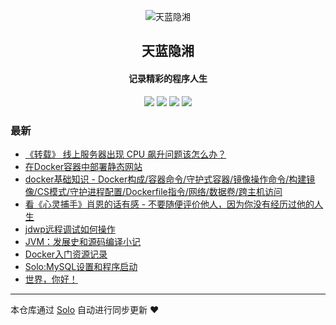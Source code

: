 <p align="center"><img alt="天蓝隐湘" src="https://static.b3log.org/images/brand/solo-32.png"></p><h2 align="center">
天蓝隐湘
</h2>

<h4 align="center">记录精彩的程序人生</h4>
<p align="center"><a title="天蓝隐湘" target="_blank" href="https://github.com/fubincloud/solo-blog"><img src="https://img.shields.io/github/last-commit/fubincloud/solo-blog.svg?style=flat-square&color=FF9900"></a>
<a title="GitHub repo size in bytes" target="_blank" href="https://github.com/fubincloud/solo-blog"><img src="https://img.shields.io/github/repo-size/fubincloud/solo-blog.svg?style=flat-square"></a>
<a title="Solo Version" target="_blank" href="https://github.com/b3log/solo/releases"><img src="https://img.shields.io/badge/solo-3.6.4-f1e05a.svg?style=flat-square&color=blueviolet"></a>
<a title="Hits" target="_blank" href="https://github.com/b3log/hits"><img src="https://hits.b3log.org/fubincloud/solo-blog.svg"></a></p>

### 最新

* [《转载》 线上服务器出现 CPU 飙升问题该怎么办？](http://fubincloud.cn/articles/2019/08/22/1566488998831.html)
* [在Docker容器中部署静态网站 ](http://fubincloud.cn/articles/2019/08/18/1566119496434.html)
* [docker基础知识 - Docker构成/容器命令/守护式容器/镜像操作命令/构建镜像/CS模式/守护进程配置/Dockerfile指令/网络/数据卷/跨主机访问](http://fubincloud.cn/articles/2019/08/18/1566111912448.html)
* [看《心灵捕手》肖恩的话有感 - 不要随便评价他人，因为你没有经历过他的人生](http://fubincloud.cn/articles/2019/08/18/1566098699913.html)
* [jdwp远程调试如何操作](http://fubincloud.cn/articles/2019/08/17/1566048893918.html)
* [JVM：发展史和源码编译小记](http://fubincloud.cn/articles/2019/08/17/1566046215170.html)
* [Docker入门资源记录](http://fubincloud.cn/articles/2019/08/17/1566038279637.html)
* [Solo:MySQL设置和程序启动](http://fubincloud.cn/articles/2019/08/17/1566037580555.html)
* [世界，你好！](http://fubincloud.cn/hello-solo)



---

本仓库通过 [Solo](https://github.com/b3log/solo) 自动进行同步更新 ❤️ 